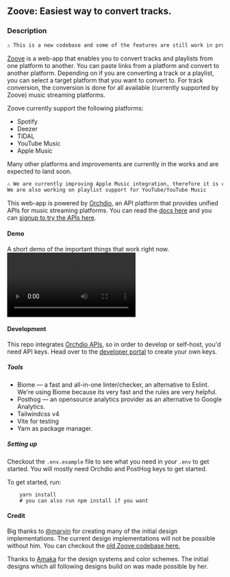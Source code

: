 ## Zoove: Easiest way to convert tracks.

### Description
```markdown
⚠️ This is a new codebase and some of the features are still work in progress.
```

[Zoove](https://zoove.xyz) is a web-app that enables you to convert tracks and playlists from one platform to another. You can paste links from a platform and convert to another platform.
Depending on if you are converting a track or a playlist, you can select a target platform that you want to convert to. For track conversion, the conversion
is done for all available (currently supported by Zoove) music streaming platforms.

Zoove currently support the following platforms:
- Spotify
- Deezer
- TIDAL
- YouTube Music
- Apple Music

Many other platforms and improvements are currently in the works and are expected to land soon.

```markdown
⚠️ We are currently improving Apple Music integration, therefore it is currently unavailable. We will make it available again very soon.
We are also working on playlist support for YouTube/YouTube Music
```

This web-app is powered by [Orchdio](https://orchdio.com), an API platform that provides unified APIs for music streaming platforms. You can read the [docs here](https://docs.orchdio.dev)
and you can [signup to try the APIs here](https://dev.orchdio.com).


#### Demo
A short demo of the important things that work right now.
<Video src="neo-zoove-demo.mov">Demo</Video>


#### Development
This repo integrates [Orchdio APIs](https://docs.orchdio.dev), so in order to develop or self-host, you'd need API keys. Head over to the 
[developer portal](https://dev.orchdio.com) to create your own keys.

##### Tools
 - Biome — a fast and all-in-one linter/checker, an alternative to Eslint. We're using Biome because its very fast and the rules are very helpful.
 - Posthog — an opensource analytics provider as an alternative to Google Analytics.
 - Tailwindcss v4
 - Vite for testing
 - Yarn as package manager.

##### Setting up
Checkout the `.env.example` file to see what you need in your `.env` to get started. You will mostly need Orchdio and PostHog keys to get started.

To get started, run:
```shell
    yarn install
    # you can also run npm install if you want
```


#### Credit
Big thanks to [@marvin](https://github.com/marvinkome) for creating many of the initial design implementations. The current design implementations
will not be possible without him. You can checkout the [old Zoove codebase here.](https://github.com/orchdio/alt-zoove)


Thanks to [Amaka](https://ammiedesigns.com) for the design systems and color schemes. The initial designs which all following designs build on
was made possible by her.